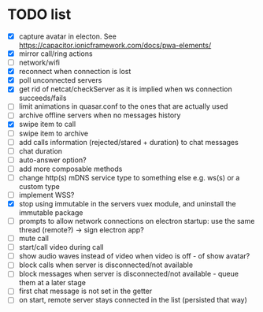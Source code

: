 # TODO list

- [x] capture avatar in electon. See https://capacitor.ionicframework.com/docs/pwa-elements/
- [x] mirror call/ring actions
- [ ] network/wifi
- [x] reconnect when connection is lost
- [x] poll unconnected servers
- [x] get rid of netcat/checkServer as it is implied when ws connection succeeds/fails
- [ ] limit animations in quasar.conf to the ones that are actually used
- [ ] archive offline servers when no messages history
- [x] swipe item to call
- [ ] swipe item to archive
- [ ] add calls information (rejected/stared + duration) to chat messages
- [ ] chat duration
- [ ] auto-answer option?
- [ ] add more composable methods
- [ ] change http(s) mDNS service type to something else e.g. ws(s) or a custom type
- [ ] implement WSS?
- [x] stop using immutable in the servers vuex module, and uninstall the immutable package
- [ ] prompts to allow network connections on electron startup: use the same thread (remote?) -> sign electron app?
- [ ] mute call
- [ ] start/call video during call
- [ ] show audio waves instead of video when video is off - of show avatar?
- [ ] block calls when server is disconnected/not available
- [ ] block messages when server is disconnected/not available - queue them at a later stage
- [ ] first chat message is not set in the getter
- [ ] on start, remote server stays connected in the list (persisted that way)
